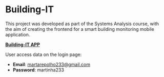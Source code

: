 # **Building-IT**

This project was developed as part of the Systems Analysis course, with the aim of creating the frontend for a smart building monitoring mobile application.

[**Building-IT APP**](https://marinhas.github.io/Building-IT/)

User access data on the login page:

* **Email**: martarepolho233@gmail.com
* **Password**: martinha233

